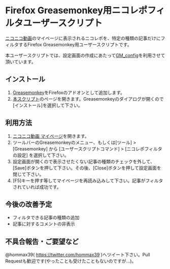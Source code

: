 Firefox Greasemonkey用ニコレポフィルタユーザースクリプト
======================
[ニコニコ動画]( http://www.nicovideo.jp/ )のマイページに表示されるニコレポを、特定の種類の記事だけにフィルタするFirefox Greasemonkey用ユーザースクリプトです。

本ユーザースクリプトでは、設定画面の作成にあたって[GM_config]( https://github.com/sizzlemctwizzle/GM_config )を利用させて頂いています。


インストール
---------------
1. [Greasemonkey]( https://addons.mozilla.org/ja/firefox/addon/greasemonkey/ )をFirefoxのアドオンとして追加します。
2. [本スクリプト]( https://github.com/ryu39/nicorepo-filter/raw/master/nicorepo-filter.user.js )のページを開きます。Greasemonkeyのダイアログが開くので[インストール]を選択して下さい。


利用方法
---------------
1. [ニコニコ動画 マイページ]( http://www.nicovideo.jp/my/top )を開きます。
2. ツールバーのGreasemonkeyのメニュー、もしくは[ツール] > [Greasemonkey] から [ユーザースクリプトコマンド] > [ニコレポフィルタの設定] を選択して下さい。
3. 設定画面が開くので表示させたくない記事の種類のチェックを外して、[Save]ボタンを押して下さい。その後、[Close]ボタンを押して設定画面を閉じて下さい。
4. [F5]キーを押す等してマイページを再読み込みして下さい。記事がフィルタされていれば成功です。


今後の改善予定
---------------
* フィルタできる記事の種類の追加
* 記事に対するコメントの非表示


不具合報告・ご要望など
---------------
@hommax39( https://twitter.com/hommax39 )へツイート下さい。Pull Requestも歓迎です(やったことも受けたこともないのですが…)。
